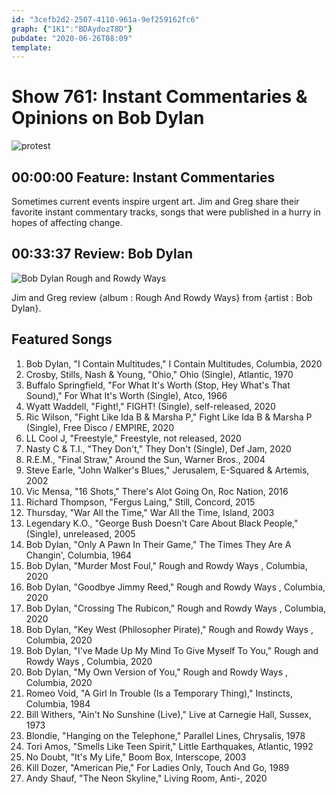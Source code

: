 ```yaml
---
id: "3cefb2d2-2507-4110-961a-9ef259162fc6"
graph: {"1K1":"BDAydozT8D"}
pubdate: "2020-06-26T08:09"
template: 
---
```






# Show 761: Instant Commentaries & Opinions on Bob Dylan

![protest](https://api.wbez.org/v2/images/4099b62d-f1d9-4545-90b9-7ee773eed7fa.jpg?width=960&height=599&mode=ASPECT_WIDTH)



## 00:00:00 Feature: Instant Commentaries

Sometimes current events inspire urgent art. Jim and Greg share their favorite instant commentary tracks, songs that were published in a hurry in hopes of affecting change.



## 00:33:37 Review: Bob Dylan

![Bob Dylan Rough and Rowdy Ways](https://static.soundopinions.org/assets/761/1K12.jpg)

Jim and Greg review {album : Rough And Rowdy Ways} from {artist : Bob Dylan}.



## Featured Songs

1. Bob Dylan, "I Contain Multitudes," I Contain Multitudes, Columbia, 2020
2. Crosby, Stills, Nash & Young, "Ohio," Ohio (Single), Atlantic, 1970
3. Buffalo Springfield, "For What It's Worth (Stop, Hey What's That Sound)," For What It's Worth (Single), Atco, 1966
4. Wyatt Waddell, "Fight!," FIGHT! (Single), self-released, 2020
5. Ric Wilson, "Fight Like Ida B & Marsha P," Fight Like Ida B & Marsha P (Single), Free Disco / EMPIRE, 2020
6. LL Cool J, "Freestyle," Freestyle, not released, 2020
7. Nasty C & T.I., "They Don't," They Don't (Single), Def Jam, 2020
8. R.E.M., "Final Straw," Around the Sun, Warner Bros., 2004
9. Steve Earle, "John Walker's Blues," Jerusalem, E-Squared & Artemis, 2002
10. Vic Mensa, "16 Shots," There's Alot Going On, Roc Nation, 2016
11. Richard Thompson, "Fergus Laing," Still, Concord, 2015
12. Thursday, "War All the Time," War All the Time, Island, 2003
13. Legendary K.O., "George Bush Doesn't Care About Black People," (Single), unreleased, 2005
14. Bob Dylan, "Only A Pawn In Their Game," The Times They Are A Changin', Columbia, 1964
15. Bob Dylan, "Murder Most Foul," Rough and Rowdy Ways , Columbia, 2020
16. Bob Dylan, "Goodbye Jimmy Reed," Rough and Rowdy Ways , Columbia, 2020
17. Bob Dylan, "Crossing The Rubicon," Rough and Rowdy Ways , Columbia, 2020
18. Bob Dylan, "Key West (Philosopher Pirate)," Rough and Rowdy Ways , Columbia, 2020
19. Bob Dylan, "I've Made Up My Mind To Give Myself To You," Rough and Rowdy Ways , Columbia, 2020
20. Bob Dylan, "My Own Version of You," Rough and Rowdy Ways , Columbia, 2020
21. Romeo Void, "A Girl In Trouble (Is a Temporary Thing)," Instincts, Columbia, 1984
22. Bill Withers, "Ain't No Sunshine (Live)," Live at Carnegie Hall, Sussex, 1973
23. Blondie, "Hanging on the Telephone," Parallel Lines, Chrysalis, 1978
24. Tori Amos, "Smells Like Teen Spirit," Little Earthquakes, Atlantic, 1992
25. No Doubt, "It's My Life," Boom Box, Interscope, 2003
26. Kill Dozer, "American Pie," For Ladies Only, Touch And Go, 1989
27. Andy Shauf, "The Neon Skyline," Living Room, Anti-, 2020